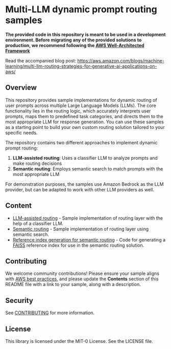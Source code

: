 # Multi-LLM dynamic prompt routing samples

**The provided code in this repository is meant to be used in a development environment. Before migrating any of the provided solutions to production, we recommend following the [AWS Well-Architected Framework](https://aws.amazon.com/architecture/well-architected)**

Read the accompanied blog post: https://aws.amazon.com/blogs/machine-learning/multi-llm-routing-strategies-for-generative-ai-applications-on-aws/ 

## Overview

This repository provides sample implementations for dynamic routing of user prompts across multiple Large Language Models (LLMs). The core functionality lies in the routing logic, which accurately interprets user prompts, maps them to predefined task categories, and directs them to the most appropriate LLM for response generation. You can use these samples as a starting point to build your own custom routing solution tailored to your specific needs.

The repository contains two different approaches to implement dynamic prompt routing:

1. **LLM-assisted routing**: Uses a classifier LLM to analyze prompts and make routing decisions
2. **Semantic routing**: Employs semantic search to match prompts with the most appropriate LLM

For demonstration purposes, the samples use Amazon Bedrock as the LLM provider, but can be adapted to work with other LLM providers as well.

## Content

- [LLM-assisted routing](llm-assisted-router/README.md) - Sample implementation of routing layer with the help of a classifier LLM.
- [Semantic routing](semantic-router/README.md) - Sample implementation of routing layer using semantic search.
- [Reference index generation for semantic routing](generate-faiss-reference-index/README.md) - Code for generating a [FAISS](https://github.com/facebookresearch/faiss) reference index for use in the semantic routing solution.

## Contributing

We welcome community contributions! Please ensure your sample aligns with  [AWS best practices](https://aws.amazon.com/architecture/well-architected/), and please update the **Contents** section of this README file with a link to your sample, along with a description.

## Security

See [CONTRIBUTING](CONTRIBUTING.md#security-issue-notifications) for more information.

## License

This library is licensed under the MIT-0 License. See the LICENSE file.

